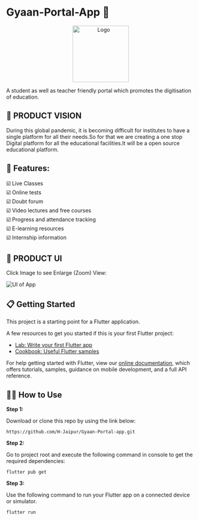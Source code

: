 # Gyaan-Portal-App  :iphone:
<p align="center">
  <a href="https://https://github.com/Gyaan-Portal/Gyaan-Portal-App">
    <img src="https://avatars3.githubusercontent.com/u/67199434?s=400&u=4d08b5b1286b0994f02aa5fbf5c738e8fb723d9e&v=4" alt="Logo" width="150" height="150">
  </a>
  </p>

A student as well as teacher friendly portal which promotes the digitisation of education.

## 📌 PRODUCT VISION

During this global pandemic, it is becoming difficult for institutes to have a single platform for all their needs.So for that we are creating a one stop Digital platform for all the educational facilities.It will be a open source educational platform.

## 🎯 Features:
:ballot_box_with_check: Live Classes <br>
:ballot_box_with_check: Online tests <br>
:ballot_box_with_check: Doubt forum <br>
:ballot_box_with_check: Video lectures and free courses <br>
:ballot_box_with_check: Progress and attendance tracking <br>
:ballot_box_with_check: E-learning resources <br>
:ballot_box_with_check: Internship information <br>



## 🌟 PRODUCT UI
Click Image to see Enlarge (Zoom) View:

![UI of App](https://gyaanportal4free.s3.amazonaws.com/Screens.svg)

## 📋 Getting Started

This project is a starting point for a Flutter application.

A few resources to get you started if this is your first Flutter project:

- [Lab: Write your first Flutter app](https://flutter.dev/docs/get-started/codelab)
- [Cookbook: Useful Flutter samples](https://flutter.dev/docs/cookbook)

For help getting started with Flutter, view our
[online documentation](https://flutter.dev/docs), which offers tutorials,
samples, guidance on mobile development, and a full API reference.

## 🚴‍♂️ How to Use 

**Step 1:**

Download or clone this repo by using the link below:

```
https://github.com/H-Jaipur/Gyaan-Portal-app.git
```

**Step 2:**

Go to project root and execute the following command in console to get the required dependencies: 

```
flutter pub get 
```

**Step 3:**

Use the following command to run your Flutter app on a connected device or simulator.

```
flutter run
```


